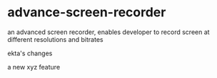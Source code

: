 # advance-screen-recorder
an advanced screen recorder, enables developer to record screen at different resolutions and bitrates

ekta's changes


a new xyz feature
